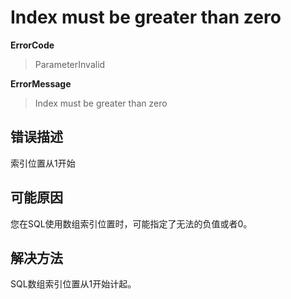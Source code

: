 # Index must be greater than zero
**ErrorCode**
> ParameterInvalid

**ErrorMessage**
> Index must be greater than zero

## 错误描述
索引位置从1开始

## 可能原因
您在SQL使用数组索引位置时，可能指定了无法的负值或者0。

## 解决方法
SQL数组索引位置从1开始计起。